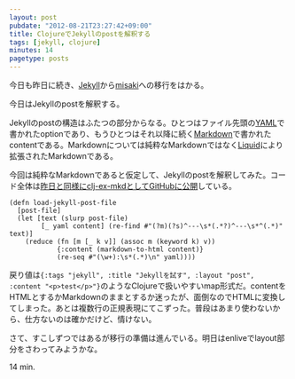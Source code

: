 ```yaml
---
layout: post
pubdate: "2012-08-21T23:27:42+09:00"
title: ClojureでJekyllのpostを解釈する
tags: [jekyll, clojure]
minutes: 14
pagetype: posts
---
```

今日も昨日に続き、[Jekyll](https://github.com/mojombo/jekyll)から[misaki](https://github.com/liquidz/misaki)への移行をはかる。

今日はJekyllのpostを解釈する。

Jekyllのpostの構造はふたつの部分からなる。ひとつはファイル先頭の[YAML](http://www.yaml.org/)で書かれたoptionであり、もうひとつはそれ以降に続く[Markdown](http://daringfireball.net/projects/markdown/)で書かれたcontentである。Markdownについては純粋なMarkdownではなく[Liquid](http://liquidmarkup.org/)により拡張されたMarkdownである。

今回は純粋なMarkdownであると仮定して、Jekyllのpostを解釈してみた。コード全体は[昨日と同様にclj-ex-mkdとしてGitHubに公開](https://github.com/bouzuya/clj-ex-mkd)している。

<div><script src="https://gist.github.com/3416052.js?file=core.clj"></script><noscript><pre><code>(defn load-jekyll-post-file
  [post-file]
  (let [text (slurp post-file)
        [_ yaml content] (re-find #&quot;(?m)(?s)^---\s*(.*?)^---\s*^(.*)&quot; text)]
    (reduce (fn [m [_ k v]] (assoc m (keyword k) v))
            {:content (markdown-to-html content)}
            (re-seq #&quot;(\w+):\s*(.*)\n&quot; yaml))))</code></pre></noscript></div>

戻り値は`{:tags "jekyll", :title "Jekyllを試す", :layout "post", :content "<p>test</p>"}`のようなClojureで扱いやすいmap形式だ。contentをHTMLとするかMarkdownのままとするか迷ったが、面倒なのでHTMLに変換してしまった。あとは複数行の正規表現にてこずった。普段はあまり使わないから、仕方ないのは確かだけど、情けない。

さて、すこしずつではあるが移行の準備は進んでいる。明日はenliveでlayout部分をさわってみようかな。

14 min.
